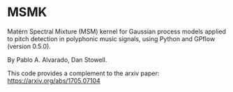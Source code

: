 # MSMK

Matérn Spectral Mixture (MSM) kernel for Gaussian process models applied to pitch detection in polyphonic music signals, using Python and GPflow (version 0.5.0).

By Pablo A. Alvarado, Dan Stowell.

This code provides a complement to the arxiv paper: https://arxiv.org/abs/1705.07104
